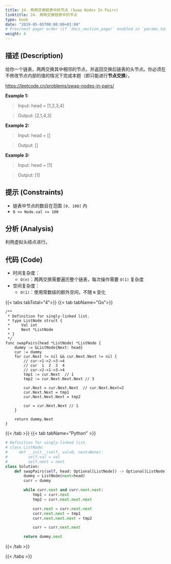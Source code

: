 ```yaml
---
title: 24. 两两交换链表中的节点 (Swap Nodes In Pairs)
linktitle: 24. 两两交换链表中的节点
type: book
date: "2019-05-05T00:00:00+01:00"
# Prev/next pager order (if `docs_section_pager` enabled in `params.toml`)
weight: 4
---
```


## 描述 (Description)

给你一个链表，两两交换其中相邻的节点，并返回交换后链表的头节点。你必须在不修改节点内部的值的情况下完成本题（即只能进行**节点交换**）。

https://leetcode.cn/problems/swap-nodes-in-pairs/

**Example 1:**

> Input: head = [1,2,3,4]

> Output: [2,1,4,3]

**Example 2:**

> Input: head = []

> Output: []

**Example 3:**

> Input: head = [1]

> Output: [1]

## 提示 (Constraints)

- 链表中节点的数目在范围 `[0, 100]` 内
- `0 <= Node.val <= 100`

## 分析 (Analysis)

利用虚拟头结点进行。

## 代码 (Code)

- 时间复杂度：
  - `O(n)`：两两交换需要遍历整个链表，每次操作需要 `O(1)` 复杂度
- 空间复杂度：
  - `O(1)`：使用常数级的额外空间，不随 `N` 变化

{{< tabs tabTotal="4">}}
{{< tab tabName="Go">}}

```golang
/**
 * Definition for singly-linked list.
 * type ListNode struct {
 *     Val int
 *     Next *ListNode
 * }
 */
func swapPairs(head *ListNode) *ListNode {
    dummy := &ListNode{Next: head}
    cur := dummy
    for cur.Next != nil && cur.Next.Next != nil {
        // cur->1->2->3->4
        // cur  1  2  3  4
        // cur->2->1->3->4
        tmp1 := cur.Next  // 1
        tmp2 := cur.Next.Next.Next // 3

        cur.Next = cur.Next.Next  // cur.Next.Next=2
        cur.Next.Next = tmp1
        cur.Next.Next.Next = tmp2

        cur = cur.Next.Next // 1
    }

    return dummy.Next
}
```

{{< /tab >}}
{{< tab tabName="Python" >}}

```py
# Definition for singly-linked list.
# class ListNode:
#     def __init__(self, val=0, next=None):
#         self.val = val
#         self.next = next
class Solution:
    def swapPairs(self, head: Optional[ListNode]) -> Optional[ListNode]:
        dummy = ListNode(next=head)
        curr = dummy

        while curr.next and curr.next.next:
            tmp1 = curr.next
            tmp2 = curr.next.next.next

            curr.next = curr.next.next
            curr.next.next = tmp1
            curr.next.next.next = tmp2

            curr = curr.next.next

        return dummy.next
```

{{< /tab >}}

{{< /tabs >}}
